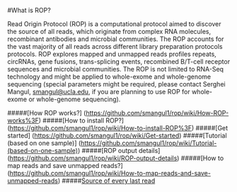 #What is ROP?

Read Origin Protocol (ROP) is a computational protocol aimed to discover the source of all reads, which originate from complex RNA molecules, recombinant antibodies and microbial communities. The ROP accounts for the vast majority of all reads across different library preparation protocols protocols. ROP explores mapped and unmapped reads profiles repeats, circRNAs, gene fusions, trans-splicing events, recombined B/T-cell receptor sequences and microbial communities. The ROP is not limited to RNA-Seq technology and might be applied to whole-exome and whole-genome sequencing (special parameters might be required, please contact Serghei Mangul, smangul@ucla.edu, if you are planning to use ROP for whole-exome or whole-genome sequencing).


#####[How ROP works?] (https://github.com/smangul1/rop/wiki/How-ROP-works%3F)
#####[How to install ROP?] (https://github.com/smangul1/rop/wiki/How-to-install-ROP%3F)
#####[Get started] (https://github.com/smangul1/rop/wiki/Get-started)
#####[Tutorial (based on one sample)] (https://github.com/smangul1/rop/wiki/Tutorial-(based-on-one-sample))
#####[ROP output details] (https://github.com/smangul1/rop/wiki/ROP-output-details)
#####[How to map reads and save unmapped reads?] (https://github.com/smangul1/rop/wiki/How-to-map-reads-and-save-unmapped-reads)
#####[Source of every last read](https://github.com/smangul1/rop/wiki/Source-of-every-last-read)

